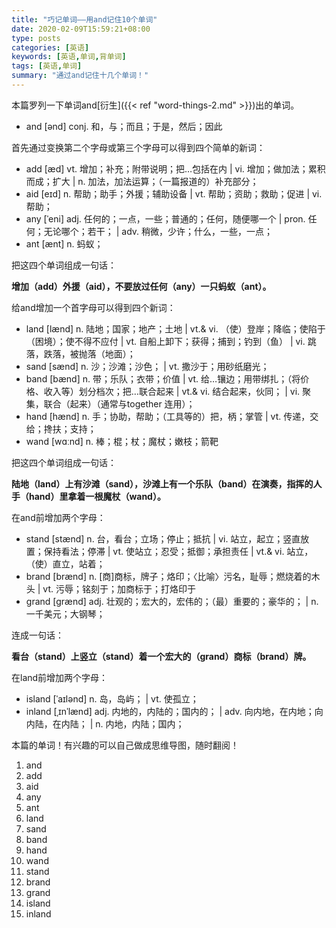 ```yaml
---
title: "巧记单词——用and记住10个单词"
date: 2020-02-09T15:59:21+08:00
type: posts
categories: [英语]
keywords: [英语,单词,背单词]
tags: [英语,单词]
summary: "通过and记住十几个单词！"
---
```


本篇罗列一下单词and[衍生]({{< ref "word-things-2.md" >}})出的单词。

* and [ənd] conj. 和，与；而且；于是，然后；因此

首先通过变换第二个字母或第三个字母可以得到四个简单的新词：

* add [æd] vt. 增加；补充；附带说明；把…包括在内 | vi. 增加；做加法；累积而成；扩大 | n. 加法，加法运算；（一篇报道的）补充部分；
* aid [eɪd] n. 帮助；助手；外援；辅助设备 | vt. 帮助；资助；救助；促进 | vi. 帮助；
* any [ˈeni] adj. 任何的；一点，一些；普通的；任何，随便哪一个 | pron. 任何；无论哪个；若干； | adv. 稍微，少许；什么，一些，一点；
* ant [ænt] n. 蚂蚁；

把这四个单词组成一句话：

**增加（add）外援（aid），不要放过任何（any）一只蚂蚁（ant）。**

给and增加一个首字母可以得到四个新词：

* land [lænd] n. 陆地；国家；地产；土地 | vt.& vi. （使）登岸；降临；使陷于（困境）；使不得不应付 | vt. 自船上卸下；获得；捕到；钓到（鱼） | vi. 跳落，跌落，被抛落（地面）；
* sand [sænd] n. 沙；沙滩；沙色； | vt. 撒沙于；用砂纸磨光；
* band [bænd] n. 带；乐队；衣带；价值 | vt. 给…镶边；用带绑扎；（将价格、收入等）划分档次；把…联合起来 | vt.& vi. 结合起来，伙同； | vi. 聚集，联合（起来）（通常与together 连用）；
* hand [hænd] n. 手；协助，帮助；（工具等的）把，柄；掌管 | vt. 传递，交给；搀扶；支持；
* wand [wɑːnd] n. 棒；棍；杖；魔杖；嫩枝；箭靶

把这四个单词组成一句话：

**陆地（land）上有沙滩（sand），沙滩上有一个乐队（band）在演奏，指挥的人手（hand）里拿着一根魔杖（wand）。**

在and前增加两个字母：

* stand [stænd] n. 台，看台；立场；停止；抵抗 | vi. 站立，起立；竖直放置；保持看法；停滞 | vt. 使站立；忍受；抵御；承担责任 | vt.& vi. 站立，（使）直立，站着；
* brand [brænd] n. [商]商标，牌子；烙印；〈比喻〉污名，耻辱；燃烧着的木头 | vt. 污辱；铭刻于；加商标于；打烙印于
* grand [grænd] adj. 壮观的；宏大的，宏伟的；（最）重要的；豪华的； | n. 一千美元；大钢琴；

连成一句话：

**看台（stand）上竖立（stand）着一个宏大的（grand）商标（brand）牌。**

在land前增加两个字母：

* island [ˈaɪlənd] n. 岛，岛屿； | vt. 使孤立；
* inland [ˌɪnˈlænd] adj. 内地的，内陆的；国内的； | adv. 向内地，在内地；向内陆，在内陆； | n. 内地，内陆；国内；

本篇的单词！有兴趣的可以自己做成思维导图，随时翻阅！

1. and
1. add
1. aid
1. any
1. ant
1. land
1. sand
1. band
1. hand
1. wand
1. stand
1. brand
1. grand
1. island
1. inland